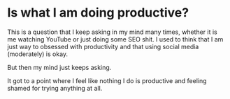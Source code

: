 # Is what I am doing productive?

This is a question that I keep asking in my mind many times, whether it is me watching YouTube or just doing some SEO shit. I used to think that I am just way to obsessed with productivity and that using social media (moderately) is okay.

But then my mind just keeps asking.

It got to a point where I feel like nothing I do is productive and feeling shamed for trying anything at all.